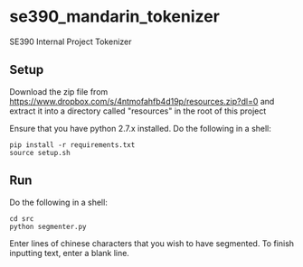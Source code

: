 # se390_mandarin_tokenizer
SE390 Internal Project Tokenizer

## Setup
Download the zip file from https://www.dropbox.com/s/4ntmofahfb4d19p/resources.zip?dl=0 and extract it into a directory called "resources" in the root of this project

Ensure that you have python 2.7.x installed. Do the following in a shell:
```
pip install -r requirements.txt
source setup.sh
```

## Run
Do the following in a shell:
```
cd src
python segmenter.py
```

Enter lines of chinese characters that you wish to have segmented. To finish inputting text, enter a blank line.
